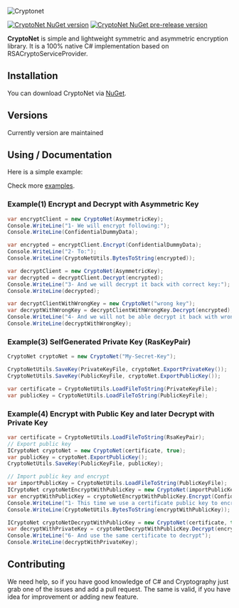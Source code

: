 ![Cryptonet](https://itbackyard.com/wp-content/uploads/2021/12/CryptoNetLogo.png)

[![CryptoNet NuGet version](https://img.shields.io/nuget/v/CryptoNet)](https://www.nuget.org/packages/CryptoNet/)
[![CryptoNet NuGet pre-release version](https://img.shields.io/nuget/vpre/CryptoNet)](https://www.nuget.org/packages/CryptoNet/)

<b>CryptoNet</b> is simple and lightweight symmetric and asymmetric encryption library. 
It is a 100% native C# implementation based on RSACryptoServiceProvider.

## Installation

You can download CryptoNet via [NuGet](https://www.nuget.org/packages/CryptoNet/).

## Versions

Currently version are maintained 

## Using / Documentation

Here is a simple example:

Check more [examples](https://github.com/maythamfahmi/CryptoNet/blob/main/CryptoNetCmd/Example.cs).

### Example(1) Encrypt and Decrypt with Asymmetric Key
```csharp
var encryptClient = new CryptoNet(AsymmetricKey);
Console.WriteLine("1- We will encrypt following:");
Console.WriteLine(ConfidentialDummyData);

var encrypted = encryptClient.Encrypt(ConfidentialDummyData);
Console.WriteLine("2- To:");
Console.WriteLine(CryptoNetUtils.BytesToString(encrypted));

var decryptClient = new CryptoNet(AsymmetricKey);
var decrypted = decryptClient.Decrypt(encrypted);
Console.WriteLine("3- And we will decrypt it back with correct key:");
Console.WriteLine(decrypted);

var decryptClientWithWrongKey = new CryptoNet("wrong key");
var decryptWithWrongKey = decryptClientWithWrongKey.Decrypt(encrypted);
Console.WriteLine("4- And we will not be able decrypt it back with wrong key:");
Console.WriteLine(decryptWithWrongKey);
```

### Example(3) SelfGenerated Private Key (RasKeyPair)
```csharp
CryptoNet cryptoNet = new CryptoNet("My-Secret-Key");

CryptoNetUtils.SaveKey(PrivateKeyFile, cryptoNet.ExportPrivateKey());
CryptoNetUtils.SaveKey(PublicKeyFile, cryptoNet.ExportPublicKey());

var certificate = CryptoNetUtils.LoadFileToString(PrivateKeyFile);
var publicKey = CryptoNetUtils.LoadFileToString(PublicKeyFile);
```

### Example(4) Encrypt with Public Key and later Decrypt with Private Key
```csharp
var certificate = CryptoNetUtils.LoadFileToString(RsaKeyPair);
// Export public key
ICryptoNet cryptoNet = new CryptoNet(certificate, true);
var publicKey = cryptoNet.ExportPublicKey();
CryptoNetUtils.SaveKey(PublicKeyFile, publicKey);

// Import public key and encrypt
var importPublicKey = CryptoNetUtils.LoadFileToString(PublicKeyFile);
ICryptoNet cryptoNetEncryptWithPublicKey = new CryptoNet(importPublicKey, true);
var encryptWithPublicKey = cryptoNetEncryptWithPublicKey.Encrypt(ConfidentialDummyData);
Console.WriteLine("1- This time we use a certificate public key to encrypt");
Console.WriteLine(CryptoNetUtils.BytesToString(encryptWithPublicKey));

ICryptoNet cryptoNetDecryptWithPublicKey = new CryptoNet(certificate, true);
var decryptWithPrivateKey = cryptoNetDecryptWithPublicKey.Decrypt(encryptWithPublicKey);
Console.WriteLine("6- And use the same certificate to decrypt");
Console.WriteLine(decryptWithPrivateKey);
```


## Contributing

We need help, so if you have good knowledge of C# and Cryptography just grab one of the issues and add a pull request.
The same is valid, if you have idea for improvement or adding new feature.

<!--Regarding coding standards, we are using C# coding styles, to be a little more specific: we are using `camelCase` for variables and fields (with `m_` prefix for instance members and `s_` for static fields) and `PascalCase` for methods, classes and constants. Make sure you are using 'Insert Spaces' and 4 for tab and indent size.-->
